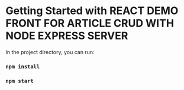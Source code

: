 # Getting Started with REACT DEMO FRONT FOR ARTICLE CRUD WITH NODE EXPRESS SERVER

In the project directory, you can run:

### `npm install`
### `npm start`

